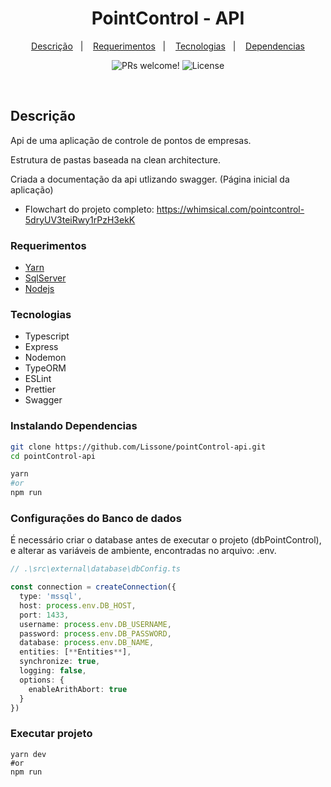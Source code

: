<h1 align="center">
  PointControl - API
</h1>

<p align="center">
  <a href="#descrição">Descrição</a>&nbsp;&nbsp;&nbsp;|&nbsp;&nbsp;&nbsp;
  <a href="#requerimentos">Requerimentos</a>&nbsp;&nbsp;&nbsp;|&nbsp;&nbsp;&nbsp;
  <a href="#tecnologias">Tecnologias</a>&nbsp;&nbsp;&nbsp;|&nbsp;&nbsp;&nbsp;
  <a href="#instalando">Dependencias</a>
</p>

<p align="center">
 <img src="https://img.shields.io/static/v1?label=PRs&message=welcome&color=49AA26&labelColor=000000" alt="PRs welcome!" />

  <img alt="License" src="https://img.shields.io/static/v1?label=license&message=MIT&color=49AA26&labelColor=000000">
</p>

<br>

## Descrição
Api de uma aplicação de controle de pontos de empresas.

Estrutura de pastas baseada na clean architecture.

Criada a documentação da api utlizando swagger. (Página inicial da aplicação)

* Flowchart do projeto completo: https://whimsical.com/pointcontrol-5dryUV3teiRwy1rPzH3ekK

### Requerimentos

* [Yarn](https://yarnpkg.com/)
* [SqlServer](https://www.microsoft.com/pt-br/sql-server/sql-server-downloads)
* [Nodejs](https://nodejs.org/en/)

### Tecnologias

* Typescript
* Express
* Nodemon
* TypeORM
* ESLint
* Prettier
* Swagger

### Instalando Dependencias

```bash
git clone https://github.com/Lissone/pointControl-api.git
cd pointControl-api

yarn
#or
npm run
```

### Configurações do Banco de dados

É necessário criar o database antes de executar o projeto (dbPointControl), e alterar as variáveis de ambiente, encontradas no arquivo: .env.

```typescript
// .\src\external\database\dbConfig.ts

const connection = createConnection({
  type: 'mssql',
  host: process.env.DB_HOST,
  port: 1433,
  username: process.env.DB_USERNAME,
  password: process.env.DB_PASSWORD,
  database: process.env.DB_NAME,
  entities: [**Entities**],
  synchronize: true,
  logging: false,
  options: {
    enableArithAbort: true
  }
})
```

### Executar projeto

```
yarn dev
#or
npm run
```
